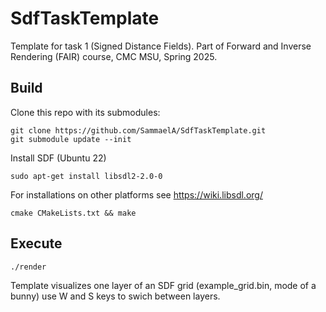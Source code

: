 # SdfTaskTemplate
Template for task 1 (Signed Distance Fields). Part of Forward and Inverse Rendering (FAIR) course, CMC MSU, Spring 2025.

## Build
Clone this repo with its submodules:

    git clone https://github.com/SammaelA/SdfTaskTemplate.git
    git submodule update --init 

Install SDF (Ubuntu 22)

    sudo apt-get install libsdl2-2.0-0

For installations on other platforms see https://wiki.libsdl.org/

    cmake CMakeLists.txt && make

## Execute

    ./render

Template visualizes one layer of an SDF grid (example_grid.bin, mode of a bunny)
use W and S keys to swich between layers.